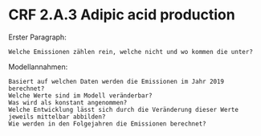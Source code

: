 # CRF 2.A.3 Adipic acid production

Erster Paragraph:

    Welche Emissionen zählen rein, welche nicht und wo kommen die unter?

Modellannahmen:

    Basiert auf welchen Daten werden die Emissionen im Jahr 2019 berechnet?
    Welche Werte sind im Modell veränderbar?
    Was wird als konstant angenommen?
    Welche Entwicklung lässt sich durch die Veränderung dieser Werte jeweils mittelbar abbilden?
    Wie werden in den Folgejahren die Emissionen berechnet?
